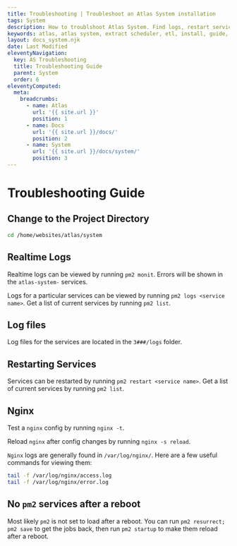 ```yaml
---
title: Troubleshooting | Troubleshoot an Atlas System installation
tags: System
description: How to troublshoot Atlas System. Find logs, restart services and debug.
keywords: atlas, atlas system, extract scheduler, etl, install, guide, ubuntu server, troubleshooting
layout: docs_system.njk
date: Last Modified
eleventyNavigation:
  key: AS Troubleshooting
  title: Troubleshooting Guide
  parent: System
  order: 6
eleventyComputed:
  meta:
    breadcrumbs:
      - name: Atlas
        url: '{{ site.url }}'
        position: 1
      - name: Docs
        url: '{{ site.url }}/docs/'
        position: 2
      - name: System
        url: '{{ site.url }}/docs/system/'
        position: 3
---
```


# Troubleshooting Guide

## Change to the Project Directory

```bash
cd /home/websites/atlas/system
```

## Realtime Logs

Realtime logs can be viewed by running `pm2 monit`. Errors will be shown in the `atlas-system-` services.

Logs for a particular services can be viewed by running `pm2 logs <service name>`. Get a list of current services by running `pm2 list`.

## Log files

Log files for the services are located in the `3###/logs` folder.

## Restarting Services

Services can be restarted by running `pm2 restart <service name>`. Get a list of current services by running `pm2 list`.

## Nginx

Test a `nginx` config by running `nginx -t`.

Reload `nginx` after config changes by running `nginx -s reload`.

`Nginx` logs are generally found in `/var/log/nginx/`. Here are a few useful commands for viewing them:

```bash
tail -f /var/log/nginx/access.log
tail -f /var/log/nginx/error.log
```

## No `pm2` services after a reboot

Most likely `pm2` is not set to load after a reboot. You can run `pm2 resurrect; pm2 save` to get the jobs back, then run `pm2 startup` to make them reload after a reboot.
